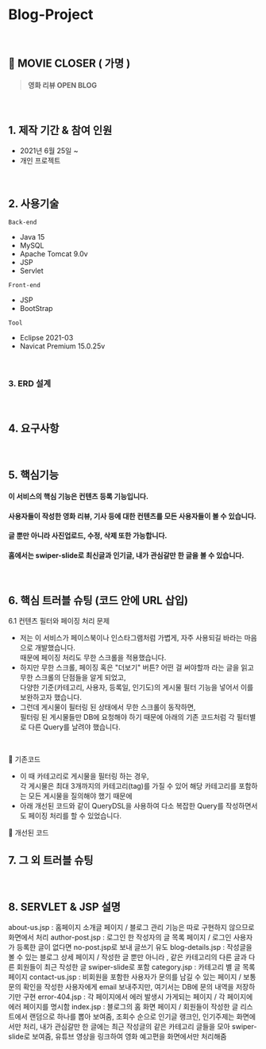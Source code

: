 # Blog-Project

<br>

 ## 📌 MOVIE CLOSER ( 가명 ) 
> #### 영화 리뷰 OPEN BLOG 

<br>

## 1. 제작 기간 & 참여 인원
* 2021년 6월 25일 ~ 
* 개인 프로젝트 

<br>

## 2. 사용기술
`Back-end`   
* Java 15
* MySQL 
* Apache Tomcat 9.0v
* JSP
* Servlet



`Front-end`  
* JSP
* BootStrap 


`Tool`   
* Eclipse 2021-03
* Navicat Premium 15.0.25v


<br>


### 3. ERD 설계 



<br>

## 4. 요구사항


<br>

## 5. 핵심기능
#### 이 서비스의 핵심 기능은 컨텐츠 등록 기능입니다. 
#### 사용자들이 작성한 영화 리뷰, 기사 등에 대한 컨텐츠를 모든 사용자들이 볼 수 있습니다.
#### 글 뿐만 아니라 사진업로드, 수정, 삭제 또한 가능합니다.
#### 홈에서는 swiper-slide로 최신글과 인기글, 내가 관심갈만 한 글을 볼 수 있습니다.

<br>


## 6. 핵심 트러블 슈팅 (코드 안에 URL 삽입) 
6.1 컨텐츠 필터와 페이징 처리 문제
* 저는 이 서비스가 페이스북이나 인스타그램처럼 가볍게, 자주 사용되길 바라는 마음으로 개발했습니다.    
때문에 페이징 처리도 무한 스크롤을 적용했습니다.
* 하지만 무한 스크롤, 페이징 혹은 "더보기" 버튼? 어떤 걸 써야할까 라는 글을 읽고 무한 스크롤의 단점들을 알게 되었고,    
다양한 기준(카테고리, 사용자, 등록일, 인기도)의 게시물 필터 기능을 넣어서 이를 보완하고자 했습니다.    
* 그런데 게시물이 필터링 된 상태에서 무한 스크롤이 동작하면,    
필터링 된 게시물들만 DB에 요청해야 하기 때문에 아래의 기존 코드처럼 각 필터별로 다른 Query를 날려야 했습니다.

<br>

📍 기존코드
* 이 때 카테고리로 게시물을 필터링 하는 경우,   
 각 게시물은 최대 3개까지의 카테고리(tag)를 가질 수 있어 해당 카테고리를 포함하는 모든 게시물을 질의해야 했기 때문에
* 아래 개선된 코드와 같이 QueryDSL을 사용하여 다소 복잡한 Query를 작성하면서도 페이징 처리를 할 수 있었습니다.
   
📍 개선된 코드 


## 7. 그 외 트러블 슈팅

<br>


## 8. SERVLET & JSP 설명 
about-us.jsp : 홈페이지 소개글 페이지 / 블로그 관리 기능은 따로 구현하지 않으므로 화면에서 처리
author-post.jsp : 로그인 한 작성자의 글 목록 페이지 / 로그인 사용자가 등록한 글이 없다면 no-post.jsp로 보내 글쓰기 유도
blog-details.jsp : 작성글을 볼 수 있는 블로그 상세 페이지 / 작성한 글 뿐만 아니라 , 같은 카테고리의 다른 글과 다른 회원들이 최근 작성한 글 swiper-slide로 포함 
category.jsp : 카테고리 별 글 목록 페이지
contact-us.jsp : 비회원을 포함한 사용자가 문의를 남길 수 있는 페이지 / 보통 문의 확인을 작성한 사용자에게 email 보내주지만, 여기서는 DB에 문의 내역을 저장하기만 구현
error-404.jsp : 각 페이지에서 에러 발생시 가게되는 페이지 / 각 페이지에 에러 페이지를 명시함
index.jsp : 블로그의 홈 화면 페이지 / 회원들이 작성한 글 리스트에서 랜덤으로 하나를 뽑아 보여줌, 조회수 순으로 인기글 랭크인, 인기주제는 화면에서만 처리, 내가 관심갈만 한 글에는 최근 작성글의 같은 카테고리 글들을 모아 swiper-slide로 보여줌, 유튜브 영상을 링크하여 영화 예고편을 화면에서만 처리해줌


<br>
